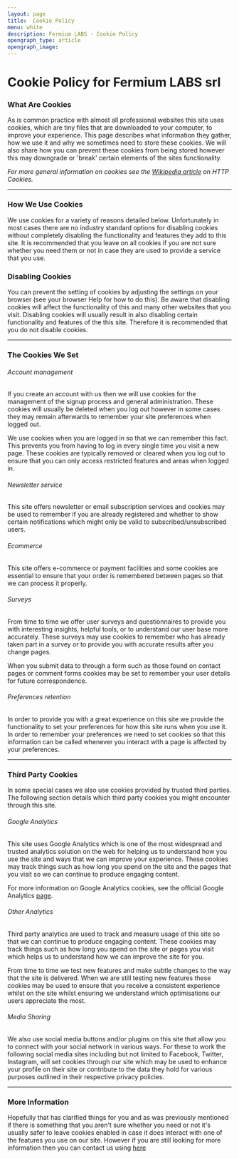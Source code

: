 ```yaml
---
layout: page
title:  Cookie Policy
menu: white
description: Fermium LABS - Cookie Policy
opengraph_type: article
opengraph_image:  
---
```

# Cookie Policy for Fermium LABS srl

### What Are Cookies

As is common practice with almost all professional websites this site uses cookies, which are tiny files that are downloaded to your computer, to improve your experience. This page describes what information they gather, how we use it and why we sometimes need to store these cookies. We will also share how you can prevent these cookies from being stored however this may downgrade or 'break' certain elements of the sites functionality.

*For more general information on cookies see the [Wikipedia article](https://en.wikipedia.org/wiki/HTTP_cookie) on HTTP Cookies.*

___

### How We Use Cookies

We use cookies for a variety of reasons detailed below. Unfortunately in most cases there are no industry standard options for disabling cookies without completely disabling the functionality and features they add to this site. It is recommended that you leave on all cookies if you are not sure whether you need them or not in case they are used to provide a service that you use.


### Disabling Cookies

You can prevent the setting of cookies by adjusting the settings on your browser (see your browser Help for how to do this). Be aware that disabling cookies will affect the functionality of this and many other websites that you visit. Disabling cookies will usually result in also disabling certain functionality and features of the this site. Therefore it is recommended that you do not disable cookies.

___

### The Cookies We Set

###### Account management

If you create an account with us then we will use cookies for the management of the signup process and general administration. These cookies will usually be deleted when you log out however in some cases they may remain afterwards to remember your site preferences when logged out.

We use cookies when you are logged in so that we can remember this fact. This prevents you from having to log in every single time you visit a new page. These cookies are typically removed or cleared when you log out to ensure that you can only access restricted features and areas when logged in.

###### Newsletter service

This site offers newsletter or email subscription services and cookies may be used to remember if you are already registered and whether to show certain notifications which might only be valid to subscribed/unsubscribed users.

###### Ecommerce

This site offers e-commerce or payment facilities and some cookies are essential to ensure that your order is remembered between pages so that we can process it properly.

###### Surveys

From time to time we offer user surveys and questionnaires to provide you with interesting insights, helpful tools, or to understand our user base more accurately. These surveys may use cookies to remember who has already taken part in a survey or to provide you with accurate results after you change pages.

When you submit data to through a form such as those found on contact pages or comment forms cookies may be set to remember your user details for future correspondence.

###### Preferences retention

In order to provide you with a great experience on this site we provide the functionality to set your preferences for how this site runs when you use it. In order to remember your preferences we need to set cookies so that this information can be called whenever you interact with a page is affected by your preferences.

___

### Third Party Cookies

In some special cases we also use cookies provided by trusted third parties. The following section details which third party cookies you might encounter through this site.

###### Google Analytics

This site uses Google Analytics which is one of the most widespread and trusted analytics solution on the web for helping us to understand how you use the site and ways that we can improve your experience. These cookies may track things such as how long you spend on the site and the pages that you visit so we can continue to produce engaging content.

For more information on Google Analytics cookies, see the official Google Analytics [page](https://analytics.google.com/analytics/web/).

###### Other Analytics

Third party analytics are used to track and measure usage of this site so that we can continue to produce engaging content. These cookies may track things such as how long you spend on the site or pages you visit which helps us to understand how we can improve the site for you.

From time to time we test new features and make subtle changes to the way that the site is delivered. When we are still testing new features these cookies may be used to ensure that you receive a consistent experience whilst on the site whilst ensuring we understand which optimisations our users appreciate the most.

###### Media Sharing

We also use social media buttons and/or plugins on this site that allow you to connect with your social network in various ways. For these to work the following social media sites including but not limited to Facebook, Twitter, Instagram, will set cookies through our site which may be used to enhance your profile on their site or contribute to the data they hold for various purposes outlined in their respective privacy policies.

___

### More Information

Hopefully that has clarified things for you and as was previously mentioned if there is something that you aren't sure whether you need or not it's usually safer to leave cookies enabled in case it does interact with one of the features you use on our site. However if you are still looking for more information then you can contact us using [here](/contact-us.html)
